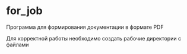 # for_job
Программа для формирования документации в формате PDF

Для корректной работы необходимо создать рабочие директории c файлами
